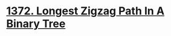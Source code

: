 # [1372. Longest Zigzag Path In A Binary Tree](https://leetcode.com/problems/longest-zigzag-path-in-a-binary-tree)